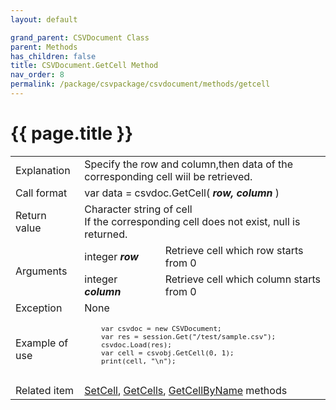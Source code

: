 ```yaml
---
layout: default

grand_parent: CSVDocument Class
parent: Methods
has_children: false
title: CSVDocument.GetCell Method
nav_order: 8
permalink: /package/csvpackage/csvdocument/methods/getcell
---
```

# {{ page.title }}

<table>
  <tr>
    <td>Explanation</td>
    <td colspan="2">Specify the row and column,then data of the corresponding cell wiil be retrieved.</td>
  </tr>
  <tr>
    <td>Call format</td>
    <td colspan="2">var data = csvdoc.GetCell( <b><i>row, column</i></b> )</td>
  </tr>
  <tr>
    <td>Return value</td>
    <td colspan="2">Character string of cell <br>If the corresponding cell does not exist, null is returned.</td>
  </tr>  
  <tr>
    <td rowspan="2">Arguments</td>
    <td>integer <b><i>row</i></b></td>
    <td>Retrieve cell which row starts from 0</td>
  </tr>
  <tr>
    <td>integer <b><i>column</i></b></td>
    <td>Retrieve cell which column starts from 0</td>
  </tr>
  <tr>
    <td>Exception</td>
    <td colspan="2">None</td>
  </tr>
  <tr>
    <td>Example of use</td>
    <td colspan="2"><code><pre>
    var csvdoc = new CSVDocument;
    var res = session.Get("/test/sample.csv");
    csvdoc.Load(res);
    var cell = csvobj.GetCell(0, 1);
    print(cell, "\n");   
    </pre></code></td>
  </tr>
  <tr>
    <td>Related item</td>
    <td colspan="2"><a href="/package/csvpackage/csvdocument/methods/setcell">SetCell</a>, <a href="/package/csvpackage/csvdocument/methods/getcells">GetCells</a>, <a href="/package/csvpackage/csvdocument/methods/getcellbyname">GetCellByName</a> methods</td>
  </tr>
</table>



